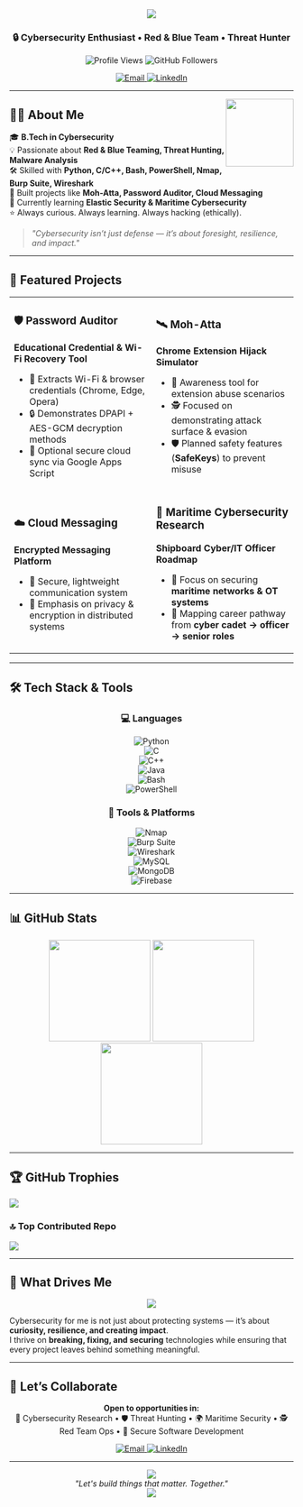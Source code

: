<div align="center">
  <img src="https://readme-typing-svg.herokuapp.com/?font=Righteous&size=35&center=true&vCenter=true&width=500&height=70&duration=4000&lines=Hi+There!+👋;+I'm+Prabhav+Naik!;" />
</div>

<h3 align="center">🔒 Cybersecurity Enthusiast • Red & Blue Team • Threat Hunter</h3>

<div align="center">
  <img src="https://komarev.com/ghpvc/?username=pb2106&label=Profile%20Views&color=0e75b6&style=flat" alt="Profile Views" />
  <img src="https://img.shields.io/github/followers/pb2106?label=Followers&style=social" alt="GitHub Followers" />
</div>

<p align="center">
  <a href="mailto:prabhav.m.naik@gmail.com">
    <img src="https://img.shields.io/badge/Email-D14836?style=for-the-badge&logo=gmail&logoColor=white" alt="Email"/>
  </a>
  <a href="https://linkedin.com/in/prabhav-naik-6978b5326">
    <img src="https://img.shields.io/badge/LinkedIn-0A66C2?style=for-the-badge&logo=linkedin&logoColor=white" alt="LinkedIn"/>
  </a>
</p>

---

<img align="right" height="120" src="https://octodex.github.com/images/daftpunktocat-thomas.gif" />

## 🧑‍💻 About Me  

🎓 **B.Tech in Cybersecurity**  
💡 Passionate about **Red & Blue Teaming, Threat Hunting, Malware Analysis**  
🛠️ Skilled with **Python, C/C++, Bash, PowerShell, Nmap, Burp Suite, Wireshark**  
🚀 Built projects like **Moh-Atta, Password Auditor, Cloud Messaging**  
🌱 Currently learning **Elastic Security & Maritime Cybersecurity**  
⭐ Always curious. Always learning. Always hacking (ethically).  

> _"Cybersecurity isn’t just defense — it’s about foresight, resilience, and impact."_  

---

## 🚀 Featured Projects  

<table>
<tr>
<td width="50%">

### 🛡️ Password Auditor  
**Educational Credential & Wi-Fi Recovery Tool**  

- 🔑 Extracts Wi-Fi & browser credentials (Chrome, Edge, Opera)  
- 🔒 Demonstrates DPAPI + AES-GCM decryption methods  
- 📡 Optional secure cloud sync via Google Apps Script  

</td>
<td width="50%">

### 🛰️ Moh-Atta  
**Chrome Extension Hijack Simulator**  

- 🎯 Awareness tool for extension abuse scenarios  
- 🕵️ Focused on demonstrating attack surface & evasion  
- 🛡️ Planned safety features (**SafeKeys**) to prevent misuse  

</td>
</tr>
<tr>
<td width="50%">

### ☁️ Cloud Messaging  
**Encrypted Messaging Platform**  

- 📩 Secure, lightweight communication system  
- 🔐 Emphasis on privacy & encryption in distributed systems  

</td>
<td width="50%">

### 🌊 Maritime Cybersecurity Research  
**Shipboard Cyber/IT Officer Roadmap**  

- 📡 Focus on securing **maritime networks & OT systems**  
- 📖 Mapping career pathway from **cyber cadet → officer → senior roles**  

</td>
</tr>
</table>

---

## 🛠️ Tech Stack & Tools  

<div align="center">

### 💻 Languages  
![Python](https://img.shields.io/badge/Python-3776AB?style=for-the-badge&logo=python&logoColor=white)  
![C](https://img.shields.io/badge/C-00599C?style=for-the-badge&logo=c&logoColor=white)  
![C++](https://img.shields.io/badge/C++-00599C?style=for-the-badge&logo=cplusplus&logoColor=white)  
![Java](https://img.shields.io/badge/Java-ED8B00?style=for-the-badge&logo=openjdk&logoColor=white)  
![Bash](https://img.shields.io/badge/Bash-121011?style=for-the-badge&logo=gnu-bash&logoColor=white)  
![PowerShell](https://img.shields.io/badge/PowerShell-5391FE?style=for-the-badge&logo=powershell&logoColor=white)  

### 🔧 Tools & Platforms  
![Nmap](https://img.shields.io/badge/Nmap-008080?style=for-the-badge&logo=nmap&logoColor=white)  
![Burp Suite](https://img.shields.io/badge/Burp%20Suite-FF6F00?style=for-the-badge&logo=burpsuite&logoColor=white)  
![Wireshark](https://img.shields.io/badge/Wireshark-1679A7?style=for-the-badge&logo=wireshark&logoColor=white)  
![MySQL](https://img.shields.io/badge/MySQL-4479A1.svg?style=for-the-badge&logo=mysql&logoColor=white)  
![MongoDB](https://img.shields.io/badge/MongoDB-%234ea94b.svg?style=for-the-badge&logo=mongodb&logoColor=white)  
![Firebase](https://img.shields.io/badge/Firebase-FFCA28?style=for-the-badge&logo=firebase&logoColor=black)  

</div>

---

## 📊 GitHub Stats  

<div align="center">
  <img src="https://github-readme-stats.vercel.app/api?username=pb2106&theme=dark&hide_border=false&include_all_commits=false&count_private=false" height="180" />
  <img src="https://nirzak-streak-stats.vercel.app/?user=pb2106&theme=dark&hide_border=false" height="180" />
</div>

<div align="center">
  <img src="https://github-readme-stats.vercel.app/api/top-langs/?username=pb2106&theme=dark&hide_border=false&include_all_commits=false&count_private=false&layout=compact" height="180" />
</div>

---

## 🏆 GitHub Trophies  
![](https://github-profile-trophy.vercel.app/?username=pb2106&theme=radical&no-frame=false&no-bg=true&margin-w=4)

### 🔝 Top Contributed Repo  
![](https://github-contributor-stats.vercel.app/api?username=pb2106&limit=5&theme=dark&combine_all_yearly_contributions=true)

---

## 🎯 What Drives Me  

<div align="center">
  <img src="https://readme-typing-svg.herokuapp.com/?font=Righteous&size=25&center=true&vCenter=true&width=600&height=50&duration=3000&lines=Always+Curious;Always+Learning;Always+Hacking+(Ethically);Pushing+the+Boundaries+of+Cybersecurity;" />
</div>

Cybersecurity for me is not just about protecting systems — it’s about **curiosity, resilience, and creating impact**.  
I thrive on **breaking, fixing, and securing** technologies while ensuring that every project leaves behind something meaningful.  

---

## 🤝 Let’s Collaborate  

<div align="center">
  <p>
    <strong>Open to opportunities in:</strong><br>
    🚀 Cybersecurity Research • 🛡️ Threat Hunting • 🌍 Maritime Security • 🕵️ Red Team Ops • 🔐 Secure Software Development
  </p>
</div>

<div align="center">
  <a href="mailto:prabhav.m.naik@gmail.com">
    <img src="https://img.shields.io/badge/📧_Email_Me-D14836?style=for-the-badge&logo=gmail&logoColor=white" alt="Email"/>
  </a>
  <a href="https://linkedin.com/in/prabhav-naik-6978b5326">
    <img src="https://img.shields.io/badge/🤝_Connect_on_LinkedIn-0A66C2?style=for-the-badge&logo=linkedin&logoColor=white" alt="LinkedIn"/>
  </a>
</div>

---

<div align="center">
  <img src="https://capsule-render.vercel.app/api?type=waving&color=gradient&height=100&section=footer" />
</div>

<div align="center">
  <i>"Let's build things that matter. Together."</i>
</div>

<div align="center">
  <img src="https://readme-typing-svg.herokuapp.com/?font=Righteous&size=20&center=true&vCenter=true&width=500&height=50&duration=4000&lines=Thanks+for+visiting!;Let's+create+something+amazing!;" />
</div>
